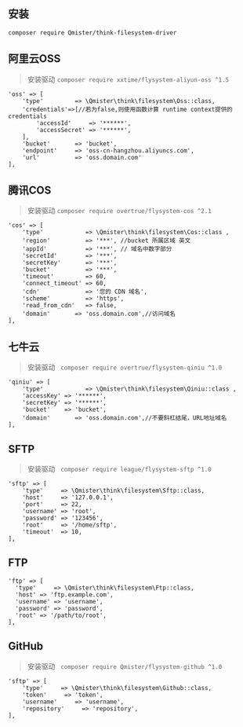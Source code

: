 

## 安装

~~~~
composer require Qmister/think-filesystem-driver
~~~~


## 阿里云OSS

> 安装驱动 `composer require xxtime/flysystem-aliyun-oss ^1.5`

~~~
'oss' => [
    'type'         => \Qmister\think\filesystem\Oss::class,
    'credentials'=>[//若为false,则使用函数计算 runtime context提供的 credentials
        'accessId'     => '******',
        'accessSecret' => '******',
    ],
    'bucket'       => 'bucket',
    'endpoint'     => 'oss-cn-hangzhou.aliyuncs.com',
    'url'          => 'oss.domain.com'
],
~~~

## 腾讯COS

> 安装驱动 `composer require overtrue/flysystem-cos ^2.1`

~~~
'cos' => [
    'type'            => \Qmister\think\filesystem\Cos::class ,
    'region'          => '***', //bucket 所属区域 英文
    'appId'           => '***', // 域名中数字部分
    'secretId'        => '***',
    'secretKey'       => '***',
    'bucket'          => '***',
    'timeout'         => 60,
    'connect_timeout' => 60,
    'cdn'             => '您的 CDN 域名',
    'scheme'          => 'https',
    'read_from_cdn'   => false,
    'domain'       => 'oss.domain.com',//访问域名
],
~~~

## 七牛云

> 安装驱动 ` composer require overtrue/flysystem-qiniu ^1.0`

~~~
'qiniu' => [
    'type'            => \Qmister\think\filesystem\Qiniu::class ,
    'accessKey' => '******',
    'secretKey' => '******',
    'bucket'    => 'bucket',
    'domain'       => 'oss.domain.com',//不要斜杠结尾，URL地址域名
],
~~~

## SFTP

> 安装驱动 ` composer require league/flysystem-sftp ^1.0`

~~~
'sftp' => [
    'type'     => \Qmister\think\filesystem\Sftp::class,
    'host'     => '127.0.0.1',
    'port'     => 22,
    'username' => 'root',
    'password' => '123456',
    'root'     => '/home/sftp',
    'timeout'  => 10,
],
~~~

## FTP

~~~
'ftp' => [
  'type'     => \Qmister\think\filesystem\Ftp::class,
  'host' => 'ftp.example.com',
  'username' => 'username',
  'password' => 'password',
  'root' => '/path/to/root',
],
~~~

## GitHub

> 安装驱动 ` composer require Qmister/flysystem-github ^1.0`

~~~
'sftp' => [
    'type'     => \Qmister\think\filesystem\Github::class,
    'token'     => 'token',
    'username'     => 'username',
    'repository'     => 'repository',
],
~~~